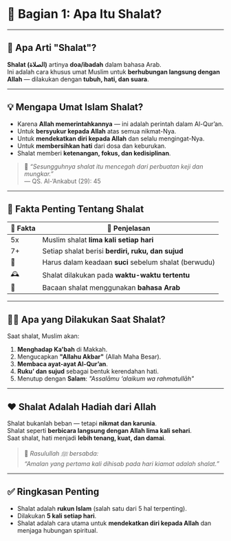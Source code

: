 # 🕌 Bagian 1: Apa Itu Shalat?

---

## 🌟 Apa Arti "Shalat"?

**Shalat (الصلاة)** artinya **doa/ibadah** dalam bahasa Arab.  
Ini adalah cara khusus umat Muslim untuk **berhubungan langsung dengan Allah** — dilakukan dengan **tubuh, hati, dan suara**.

---

## 💡 Mengapa Umat Islam Shalat?

- Karena **Allah memerintahkannya** — ini adalah perintah dalam Al-Qur’an.
- Untuk **bersyukur kepada Allah** atas semua nikmat-Nya.
- Untuk **mendekatkan diri kepada Allah** dan selalu mengingat-Nya.
- Untuk **membersihkan hati** dari dosa dan keburukan.
- Shalat memberi **ketenangan, fokus, dan kedisiplinan**.

> 🕋 _“Sesungguhnya shalat itu mencegah dari perbuatan keji dan mungkar.”_  
> — QS. Al-‘Ankabut (29): 45

---

## 🧠 Fakta Penting Tentang Shalat

| 🔢 Fakta | 📘 Penjelasan                                         |
| -------- | ----------------------------------------------------- |
| 5x       | Muslim shalat **lima kali setiap hari**               |
| 7+       | Setiap shalat berisi **berdiri, ruku, dan sujud**     |
| 🧼       | Harus dalam keadaan **suci** sebelum shalat (berwudu) |
| 🕰️       | Shalat dilakukan pada **waktu-waktu tertentu**        |
| 💬       | Bacaan shalat menggunakan **bahasa Arab**             |

---

## 🧎‍♂️ Apa yang Dilakukan Saat Shalat?

Saat shalat, Muslim akan:

1. **Menghadap Ka'bah** di Makkah.
2. Mengucapkan **"Allahu Akbar"** (Allah Maha Besar).
3. **Membaca ayat-ayat Al-Qur’an**.
4. **Ruku’ dan sujud** sebagai bentuk kerendahan hati.
5. Menutup dengan **Salam**: _"Assalāmu ‘alaikum wa rahmatullāh"_

---

## ❤️ Shalat Adalah Hadiah dari Allah

Shalat bukanlah beban — tetapi **nikmat dan karunia**.  
Shalat seperti **berbicara langsung dengan Allah lima kali sehari**.  
Saat shalat, hati menjadi **lebih tenang, kuat, dan damai**.

> 🌸 _Rasulullah ﷺ bersabda:_  
> _“Amalan yang pertama kali dihisab pada hari kiamat adalah shalat.”_

---

## ✅ Ringkasan Penting

- Shalat adalah **rukun Islam** (salah satu dari 5 hal terpenting).
- Dilakukan **5 kali setiap hari**.
- Shalat adalah cara utama untuk **mendekatkan diri kepada Allah** dan menjaga hubungan spiritual.
